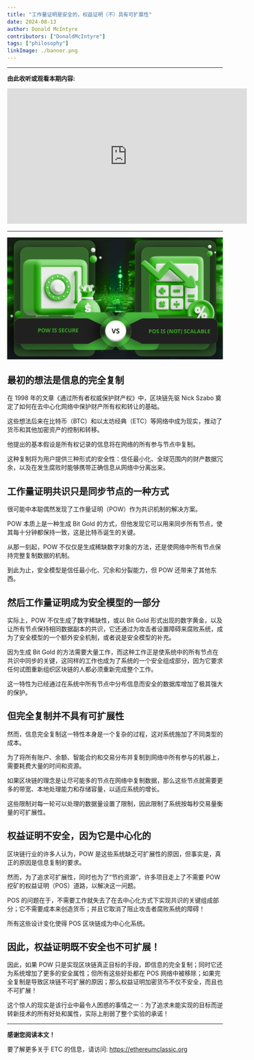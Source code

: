 ```yaml
---
title: "工作量证明是安全的，权益证明（不）具有可扩展性"
date: 2024-08-13
author: Donald McIntyre
contributors: ["DonaldMcIntyre"]
tags: ["philosophy"]
linkImage: ./banner.png
---
```


---
**由此收听或观看本期内容:**

<iframe width="560" height="315" src="https://www.youtube.com/embed/Nh2OPLswPSY" title="YouTube video player" frameborder="0" allow="accelerometer; autoplay; clipboard-write; encrypted-media; gyroscope; picture-in-picture; web-share" allowfullscreen></iframe>

---

![](./banner.png)

## 最初的想法是信息的完全复制

在 1998 年的文章《通过所有者权威保护财产权》中，区块链先驱 Nick Szabo 奠定了如何在去中心化网络中保护财产所有权和转让的基础。

这些想法后来在比特币（BTC）和以太坊经典（ETC）等网络中成为现实，推动了货币和其他加密资产的控制和转移。

他提出的基本假设是所有权记录的信息将在网络的所有参与节点中复制。

这种复制将为用户提供三种形式的安全性：信任最小化、全球范围内的财产数据冗余，以及在发生腐败时能够携带正确信息从网络中分离出来。

## 工作量证明共识只是同步节点的一种方式

很可能中本聪偶然发现了工作量证明（POW）作为共识机制的解决方案。

POW 本质上是一种生成 Bit Gold 的方式，但他发现它可以用来同步所有节点，使其每十分钟都保持一致，这是比特币诞生的关键。

从那一刻起，POW 不仅仅是生成稀缺数字对象的方法，还是使网络中所有节点保持完整复制数据的机制。

到此为止，安全模型是信任最小化、冗余和分裂能力，但 POW 还带来了其他东西。

## 然后工作量证明成为安全模型的一部分

实际上，POW 不仅生成了数字稀缺性，或以 Bit Gold 形式出现的数字黄金，以及让所有节点保持相同数据副本的共识，它还通过为攻击者设置障碍来腐败系统，成为了安全模型的一个额外安全机制，或者说是安全模型的补充。

因为生成 Bit Gold 的方法需要大量工作，而这种工作正是使系统中的所有节点在共识中同步的关键，这同样的工作也成为了系统的一个安全组成部分，因为它要求任何试图重新组织区块链的人都必须重新完成整个工作。

这一特性为已经通过在系统中所有节点中分布信息而安全的数据库增加了极其强大的保护。

## 但完全复制并不具有可扩展性

然而，信息完全复制这一特性本身是一个复杂的过程，这对系统施加了不同类型的成本。

为了将所有账户、余额、智能合约和交易分布并复制到网络中所有参与的机器上，需要耗费大量的时间和资源。

如果区块链的理念是让尽可能多的节点在网络中复制数据，那么这些节点就需要更多的带宽、本地处理能力和存储容量，以适应系统的增长。

这些限制对每一轮可以处理的数据量设置了限制，因此限制了系统按每秒交易量衡量的可扩展性。

## 权益证明不安全，因为它是中心化的

区块链行业的许多人认为，POW 是这些系统缺乏可扩展性的原因，但事实是，真正的原因是信息复制的要求。

然而，为了追求可扩展性，同时也为了“节约资源”，许多项目走上了不需要 POW 挖矿的权益证明（POS）道路，以解决这一问题。

POS 的问题在于，不需要工作就失去了在去中心化方式下实现共识的关键组成部分；它不需要成本来创造货币；并且它取消了阻止攻击者腐败系统的障碍！

所有这些设计变化使得 POS 区块链成为中心化系统。

## 因此，权益证明既不安全也不可扩展！

因此，如果 POW 只是实现区块链真正目标的手段，即信息的完全复制；同时它还为系统增加了更多的安全属性；但所有这些好处都在 POS 网络中被移除；如果完全复制是导致区块链不可扩展的原因；那么权益证明加密货币不仅不安全，而且也不可扩展！

这个惊人的现实是该行业中最令人困惑的事情之一：为了追求未能实现的目标而逆转新技术的所有好处和属性，实际上削弱了整个实验的承诺！

---

**感谢您阅读本文！**

要了解更多关于 ETC 的信息，请访问: https://ethereumclassic.org
